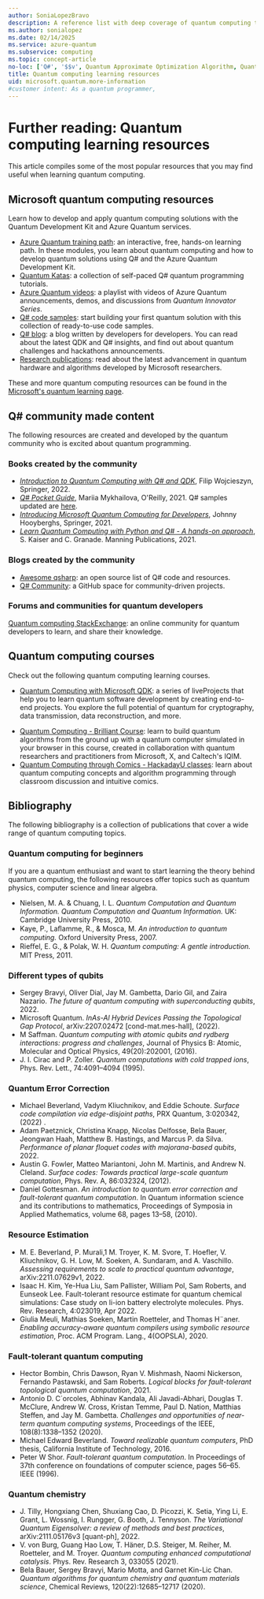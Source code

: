 ```yaml
---
author: SoniaLopezBravo
description: A reference list with deep coverage of quantum computing topics if you want to learn more about quantum computer programming.
ms.author: sonialopez
ms.date: 02/14/2025
ms.service: azure-quantum
ms.subservice: computing
ms.topic: concept-article
no-loc: ['Q#', '$$v', Quantum Approximate Optimization Algorithm, Quantum Development Kit]
title: Quantum computing learning resources
uid: microsoft.quantum.more-information
#customer intent: As a quantum programmer, 
---
```


# Further reading: Quantum computing learning resources

This article compiles some of the most popular resources that you may find useful when learning quantum computing. 

## Microsoft quantum computing resources

Learn how to develop and apply quantum computing solutions with the Quantum Development Kit and Azure Quantum services.

* [Azure Quantum training path](/training/paths/quantum-computing-fundamentals/): an interactive, free, hands-on learning path. In these modules, you learn about quantum computing and how to develop quantum solutions using Q# and the Azure Quantum Development Kit.
* [Quantum Katas](https://quantum.microsoft.com/tools/quantum-katas): a collection of self-paced Q# quantum programming tutorials.
* [Azure Quantum videos](https://quantum.microsoft.com/insights/education): a playlist with videos of Azure Quantum announcements, demos, and discussions from *Quantum Innovator Series*.
* [Q# code samples](https://github.com/microsoft/qsharp/tree/main/samples): start building your first quantum solution with this collection of ready-to-use code samples.
* [Q# blog](https://devblogs.microsoft.com/qsharp/): a blog written by developers for developers. You can read about the latest QDK and Q# insights, and find out about quantum challenges and hackathons announcements.
* [Research publications](https://www.microsoft.com/research/research-area/quantum-computing/?facet%5Btax%5D%5Bmsr-content-type%5D[]=3&facet%5Btax%5D%5Bmsr-research-area%5D[]=243138&sort_by=most-recent): read about the latest advancement in quantum hardware and algorithms developed by Microsoft researchers.

These and more quantum computing resources can be found in the [Microsoft's quantum learning page](https://azure.microsoft.com/resources/quantum-computing/).

## Q# community made content

The following resources are created and developed by the quantum community who is excited about quantum programming.

### Books created by the community

* [*Introduction to Quantum Computing with Q# and QDK*](https://link.springer.com/book/10.1007/978-3-030-99379-5), Filip Wojcieszyn, Springer, 2022.
* [*Q# Pocket Guide*](https://www.oreilly.com/library/view/q-pocket-guide/9781098108854/), Mariia Mykhailova, O'Reilly, 2021. Q# samples updated are [here](https://github.com/tcNickolas/q-sharp-pocket-guide-samples/tree/qdk1.0?tab=readme-ov-file).
* [*Introducing Microsoft Quantum Computing for Developers*](https://link.springer.com/book/10.1007/978-1-4842-7246-6), Johnny Hooyberghs, Springer, 2021.
* [*Learn Quantum Computing with Python and Q# - A hands-on approach*](https://www.manning.com/books/learn-quantum-computing-with-python-and-q-sharp), S. Kaiser and C. Granade. Manning Publications, 2021.

### Blogs created by the community

* [Awesome qsharp](https://github.com/ebraminio/awesome-qsharp/): an open source list of Q# code and resources.
* [Q# Community](https://github.com/qsharp-community): a GitHub space for community-driven projects.

### Forums and communities for quantum developers

[Quantum computing StackExchange](https://quantumcomputing.stackexchange.com/questions/tagged/q%23): an online community for quantum developers to learn, and share their knowledge.

## Quantum computing courses

Check out the following quantum computing learning courses.

* [Quantum Computing with Microsoft QDK](https://www.manning.com/liveprojectseries/quantum-computing-with-microsoft-qdk): a series of liveProjects that help you to learn quantum software development by creating end-to-end projects. You explore the full potential of quantum for cryptography, data transmission, data reconstruction, and more. 
+ [Quantum Computing - Brilliant Course](https://brilliant.org/courses/quantum-computing/): learn to build quantum algorithms from the ground up with a quantum computer simulated in your browser in this course, created in collaboration with quantum researchers and practitioners from Microsoft, X, and Caltech's IQIM.
+ [Quantum Computing through Comics - HackadayU classes](https://hackaday.io/project/168554-introduction-to-quantum-computing): learn about quantum computing concepts and algorithm programming through classroom discussion and intuitive comics.

## Bibliography 

The following bibliography is a collection of publications that cover a wide range of quantum computing topics.

### Quantum computing for beginners 

If you are a quantum enthusiast and want to start learning the theory behind quantum computing, the following resources offer topics such as quantum physics, computer science and linear algebra. 

* Nielsen, M. A. & Chuang, I. L. *Quantum Computation and Quantum Information. Quantum Computation and Quantum Information.* UK: Cambridge University Press, 2010.
* Kaye, P., Laﬂamme, R., & Mosca, M. *An introduction to quantum computing.* Oxford University Press, 2007.
* Rieﬀel, E. G., & Polak, W. H. *Quantum computing: A gentle introduction.* MIT Press, 2011.

### Different types of qubits

* Sergey Bravyi, Oliver Dial, Jay M. Gambetta, Dario Gil, and Zaira Nazario. *The future of quantum computing with superconducting qubits*, 2022.
* Microsoft Quantum. *InAs-Al Hybrid Devices Passing the Topological Gap Protocol*, arXiv:2207.02472 [cond-mat.mes-hall], (2022).
* M Saffman. *Quantum computing with atomic qubits and rydberg interactions: progress and challenges*, Journal of Physics B: Atomic, Molecular and Optical Physics, 49(20):202001, (2016).
* J. I. Cirac and P. Zoller. *Quantum computations with cold trapped ions*, Phys. Rev. Lett., 74:4091–4094 (1995).

### Quantum Error Correction

* Michael Beverland, Vadym Kliuchnikov, and Eddie Schoute. *Surface code compilation via edge-disjoint paths*, PRX Quantum, 3:020342, (2022) .
* Adam Paetznick, Christina Knapp, Nicolas Delfosse, Bela Bauer, Jeongwan Haah, Matthew B. Hastings, and Marcus P. da Silva. *Performance of planar floquet codes with majorana-based qubits*, 2022.
* Austin G. Fowler, Matteo Mariantoni, John M. Martinis, and Andrew N. Cleland. *Surface codes: Towards practical large-scale quantum computation*, Phys. Rev. A, 86:032324, (2012).
* Daniel Gottesman. *An introduction to quantum error correction and fault-tolerant quantum computation*. In Quantum information science and its contributions to mathematics, Proceedings of Symposia in Applied Mathematics, volume 68, pages 13–58, (2010).

### Resource Estimation

* M. E. Beverland, P. Murali,1 M. Troyer, K. M. Svore, T. Hoefler, V. Kliuchnikov, G. H. Low, M. Soeken, A. Sundaram, and A. Vaschillo. *Assessing requirements to scale to practical quantum advantage*, arXiv:2211.07629v1, 2022.
* Isaac H. Kim, Ye-Hua Liu, Sam Pallister, William Pol, Sam Roberts, and Eunseok Lee. Fault-tolerant
resource estimate for quantum chemical simulations: Case study on li-ion battery electrolyte molecules.
Phys. Rev. Research, 4:023019, Apr 2022.
* Giulia Meuli, Mathias Soeken, Martin Roetteler, and Thomas H¨aner. *Enabling accuracy-aware quantum compilers using symbolic resource estimation*, Proc. ACM Program. Lang., 4(OOPSLA), 2020.

### Fault-tolerant quantum computing

* Hector Bombin, Chris Dawson, Ryan V. Mishmash, Naomi Nickerson, Fernando Pastawski, and Sam Roberts. *Logical blocks for fault-tolerant topological quantum computation*, 2021.
* Antonio D. C´orcoles, Abhinav Kandala, Ali Javadi-Abhari, Douglas T. McClure, Andrew W. Cross, Kristan Temme, Paul D. Nation, Matthias Steffen, and Jay M. Gambetta. *Challenges and opportunities of near-term quantum computing systems*, Proceedings of the IEEE, 108(8):1338–1352 (2020).
*  Michael Edward Beverland. *Toward realizable quantum computers*, PhD thesis, California Institute of Technology, 2016.
* Peter W Shor. *Fault-tolerant quantum computation*. In Proceedings of 37th conference on foundations of computer science, pages 56–65. IEEE (1996).

### Quantum chemistry

* J. Tilly, Hongxiang Chen, Shuxiang Cao, D. Picozzi, K. Setia, Ying Li, E. Grant, L. Wossnig, I. Rungger, G. Booth, J. Tennyson. *The Variational Quantum Eigensolver: a review of methods and best practices*, arXiv:2111.05176v3 [quant-ph], 2022.
* V. von Burg, Guang Hao Low, T. Häner, D.S. Steiger, M. Reiher, M. Roetteler, and M. Troyer. *Quantum computing enhanced computational catalysis*. Phys. Rev. Research 3, 033055 (2021).
* Bela Bauer, Sergey Bravyi, Mario Motta, and Garnet Kin-Lic Chan. *Quantum algorithms for quantum chemistry and quantum materials science*, Chemical Reviews, 120(22):12685–12717 (2020).







